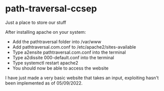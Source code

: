 # path-traversal-ccsep
Just a place to store our stuff

After installing apache on your system:

  - Add the pathtraversal folder into /var/www
  - Add pathtraversal.com.conf to /etc/apache2/sites-available
  - Type a2ensite pathtraversal.com.conf into the terminal
  - Type a2dissite 000-default.conf into the terminal
  - Type systemctl restart apache2
  - You should now be able to access the website
 
 I have just made a very basic website that takes an input, exploiting hasn't been implemented as of 05/09/2022.
